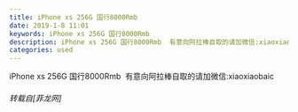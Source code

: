 ```yaml
---
title: iPhone xs 256G 国行8000Rmb
date: 2019-1-8 11:01
keywords: iPhone xs 256G 国行8000Rmb
description: iPhone xs 256G 国行8000Rmb  有意向阿拉棒自取的请加微信:xiaoxiaobaic
categories: used
---
```

<td class="t_f" id="postmessage_2639365">

iPhone xs 256G 国行8000Rmb  有意向阿拉棒自取的请加微信:xiaoxiaobaic</td>
###### 转载自[菲龙网]
